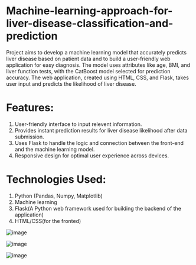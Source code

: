 # Machine-learning-approach-for-liver-disease-classification-and-prediction
Project aims to develop a machine learning model that accurately predicts liver disease based on patient data and to build a user-friendly web application for easy diagnosis. The model uses attributes like age, BMI, and liver function tests, with the CatBoost model selected for prediction accuracy. The web application, created using HTML, CSS, and Flask, takes user input and predicts the likelihood of liver disease.

# Features:
1. User-friendly interface to input relevent information.
2. Provides instant prediction results for liver disease likelihood after data submission.
3. Uses Flask to handle the logic and connection between the front-end and the machine learning model.
4. Responsive design for optimal user experience across devices.

# Technologies Used:
1. Python (Pandas, Numpy, Matplotlib)
2. Machine learning
3. Flask(A Python web framework used for building the backend of the application)
4. HTML/CSS(for the fronted)

![image](https://github.com/user-attachments/assets/dabe0fe8-d5fb-4022-8e1f-11505c4f6be2)

![image](https://github.com/user-attachments/assets/735d9235-b274-454b-bc81-c96c28a617ab)

![image](https://github.com/user-attachments/assets/c8730593-fe93-4653-816f-a7fb73eedd71)



   
